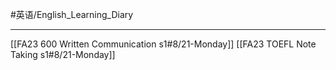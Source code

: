 #英语/English_Learning_Diary 

---

[[FA23 600 Written Communication s1#8/21-Monday]]
[[FA23 TOEFL Note Taking s1#8/21-Monday]]
